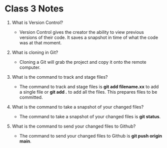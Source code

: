 # Class 3 Notes

1. What is Version Control?
    * Version Control gives the creator the ability to view previous versions of their code. It saves a snapshot in time of what the code was at that moment. 

2. What is cloning in Git?
    * Cloning a Git will grab the project and copy it onto the remote computer.

3. What is the command to track and stage files?
    * The command to track and stage files is **git add filename.xx** to add a single file or **git add .** to add all the files. This prepares files to be committed. 

4. What is the command to take a snapshot of your changed files?
    * The command to take a snapshot of your changed files is **git status**. 

5. What is the command to send your changed files to Github?
    * The command to send your changed files to Github is **git push origin main**.